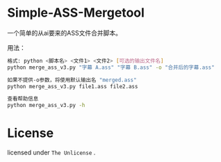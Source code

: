 # Simple-ASS-Mergetool
一个简单的从ai要来的ASS文件合并脚本。

用法：

``` Bash
格式: python <脚本名> <文件1> <文件2> [可选的输出文件名]
python merge_ass_v3.py "字幕 A.ass" "字幕 B.ass" -o "合并后的字幕.ass"

如果不提供-o参数，将使用默认输出名 "merged.ass"
python merge_ass_v3.py file1.ass file2.ass

查看帮助信息
python merge_ass_v3.py -h
```

# License
licensed under `The Unlicense` .

